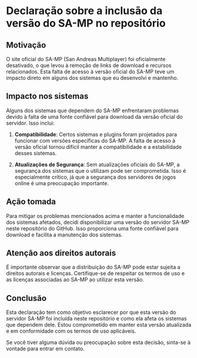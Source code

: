 # Declaração sobre a inclusão da versão do SA-MP no repositório

## Motivação

O site oficial do SA-MP (San Andreas Multiplayer) foi oficialmente desativado, o que levou à remoção de links de download e recursos relacionados. Esta falta de acesso à versão oficial do SA-MP teve um impacto direto em alguns dos sistemas que eu desenvolvi e mantenho.

## Impacto nos sistemas

Alguns dos sistemas que dependem do SA-MP enfrentaram problemas devido à falta de uma fonte confiável para download da versão oficial do servidor. Isso inclui:

1. **Compatibilidade**: Certos sistemas e plugins foram projetados para funcionar com versões específicas do SA-MP. A falta de acesso à versão oficial tornou difícil manter a compatibilidade e a estabilidade desses sistemas.

2. **Atualizações de Segurança**: Sem atualizações oficiais do SA-MP, a segurança dos sistemas que o utilizam pode ser comprometida. Isso é especialmente crítico, já que a segurança dos servidores de jogos online é uma preocupação importante.

## Ação tomada

Para mitigar os problemas mencionados acima e manter a funcionalidade dos sistemas afetados, decidi disponibilizar uma versão do servidor SA-MP neste repositório do GitHub. Isso proporciona uma fonte confiável para download e facilita a manutenção dos sistemas.

## Atenção aos direitos autorais

É importante observar que a distribuição do SA-MP pode estar sujeita a direitos autorais e licenças. Certifique-se de respeitar os termos de uso e as licenças associadas ao SA-MP ao utilizar esta versão.

## Conclusão

Esta declaração tem como objetivo esclarecer por que esta versão do servidor SA-MP foi incluída neste repositório e como ela afeta os sistemas que dependem dele. Estou comprometido em manter esta versão atualizada e em conformidade com os termos de uso aplicáveis.

Se você tiver alguma dúvida ou preocupação sobre esta decisão, sinta-se à vontade para entrar em contato.
